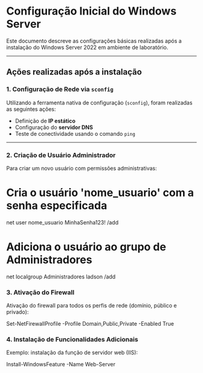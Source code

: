 # Configuração Inicial do Windows Server

Este documento descreve as configurações básicas realizadas após a instalação do Windows Server 2022 em ambiente de laboratório.

---

## Ações realizadas após a instalação

### 1. Configuração de Rede via `sconfig`

Utilizando a ferramenta nativa de configuração (`sconfig`), foram realizadas as seguintes ações:

- Definição de **IP estático**
- Configuração do **servidor DNS**
- Teste de conectividade usando o comando `ping`

---

### 2. Criação de Usuário Administrador

Para criar um novo usuário com permissões administrativas:

# Cria o usuário 'nome_usuario' com a senha especificada
net user nome_usuario MinhaSenha123! /add

# Adiciona o usuário ao grupo de Administradores
net localgroup Administradores ladson /add

### 3. Ativação do Firewall
Ativação do firewall para todos os perfis de rede (domínio, público e privado):

Set-NetFirewallProfile -Profile Domain,Public,Private -Enabled True

### 4. Instalação de Funcionalidades Adicionais
Exemplo: instalação da função de servidor web (IIS):

Install-WindowsFeature -Name Web-Server